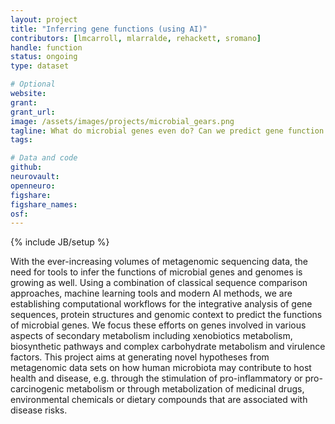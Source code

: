 ```yaml
---
layout: project
title: "Inferring gene functions (using AI)"
contributors: [lmcarroll, mlarralde, rehackett, sromano]
handle: function
status: ongoing
type: dataset

# Optional
website:
grant:
grant_url:
image: /assets/images/projects/microbial_gears.png
tagline: What do microbial genes even do? Can we predict gene function in the context of metabolic pathways?
tags: 

# Data and code
github: 
neurovault:
openneuro:
figshare:
figshare_names:
osf:
---
```

{% include JB/setup %}

With the ever-increasing volumes of metagenomic sequencing data, the need for tools to infer the functions of microbial genes and genomes is growing as well. Using a combination of classical sequence comparison approaches, machine learning tools and modern AI methods, we are establishing computational workflows for the integrative analysis of gene sequences, protein structures and genomic context to predict the functions of microbial genes. We focus these efforts on genes involved in various aspects of secondary metabolism including xenobiotics metabolism, biosynthetic pathways and complex carbohydrate metabolism and virulence factors. This project aims at generating novel hypotheses from metagenomic data sets on how human microbiota may contribute to host health and disease, e.g. through the stimulation of pro-inflammatory or pro-carcinogenic metabolism or through metabolization of medicinal drugs, environmental chemicals or dietary compounds that are associated with disease risks.  
